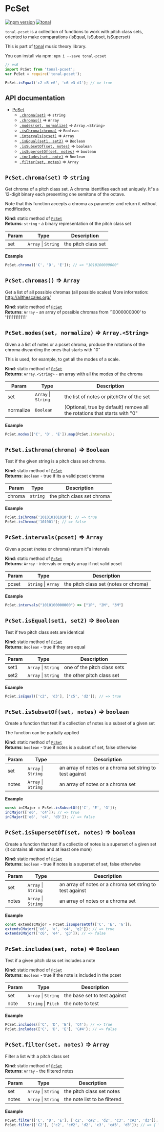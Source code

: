 <a name="module_PcSet"></a>

# PcSet

[![npm version](https://img.shields.io/npm/v/tonal-pcset.svg?style=flat-square)](https://www.npmjs.com/package/tonal-pcset)
[![tonal](https://img.shields.io/badge/tonal-pcset-yellow.svg?style=flat-square)](https://www.npmjs.com/browse/keyword/tonal)

`tonal-pcset` is a collection of functions to work with pitch class sets, oriented
to make comparations (isEqual, isSubset, isSuperset)

This is part of [tonal](https://www.npmjs.com/package/tonal) music theory library.

You can install via npm: `npm i --save tonal-pcset`

```js
// es6
import PcSet from 'tonal-pcset';
var PcSet = require('tonal-pcset');

PcSet.isEqual('c2 d5 e6', 'c6 e3 d1'); // => true
```

## API documentation

- [PcSet](#module_PcSet)
  - [`.chroma(set)`](#module_PcSet.chroma) ⇒ <code>string</code>
  - [`.chromas()`](#module_PcSet.chromas) ⇒ <code>Array</code>
  - [`.modes(set, normalize)`](#module_PcSet.modes) ⇒ <code>Array.&lt;String&gt;</code>
  - [`.isChroma(chroma)`](#module_PcSet.isChroma) ⇒ <code>Boolean</code>
  - [`.intervals(pcset)`](#module_PcSet.intervals) ⇒ <code>Array</code>
  - [`.isEqual(set1, set2)`](#module_PcSet.isEqual) ⇒ <code>Boolean</code>
  - [`.isSubsetOf(set, notes)`](#module_PcSet.isSubsetOf) ⇒ <code>boolean</code>
  - [`.isSupersetOf(set, notes)`](#module_PcSet.isSupersetOf) ⇒ <code>boolean</code>
  - [`.includes(set, note)`](#module_PcSet.includes) ⇒ <code>Boolean</code>
  - [`.filter(set, notes)`](#module_PcSet.filter) ⇒ <code>Array</code>

<a name="module_PcSet.chroma"></a>

## `PcSet.chroma(set)` ⇒ <code>string</code>

Get chroma of a pitch class set. A chroma identifies each set uniquely.
It"s a 12-digit binary each presenting one semitone of the octave.

Note that this function accepts a chroma as parameter and return it
without modification.

**Kind**: static method of [<code>PcSet</code>](#module_PcSet)  
**Returns**: <code>string</code> - a binary representation of the pitch class set

| Param | Type                                      | Description         |
| ----- | ----------------------------------------- | ------------------- |
| set   | <code>Array</code> \| <code>String</code> | the pitch class set |

**Example**

```js
PcSet.chroma(['C', 'D', 'E']); // => "1010100000000"
```

<a name="module_PcSet.chromas"></a>

## `PcSet.chromas()` ⇒ <code>Array</code>

Get a list of all possible chromas (all possible scales)
More information: http://allthescales.org/

**Kind**: static method of [<code>PcSet</code>](#module_PcSet)  
**Returns**: <code>Array</code> - an array of possible chromas from '10000000000' to '11111111111'  
<a name="module_PcSet.modes"></a>

## `PcSet.modes(set, normalize)` ⇒ <code>Array.&lt;String&gt;</code>

Given a a list of notes or a pcset chroma, produce the rotations
of the chroma discarding the ones that starts with "0"

This is used, for example, to get all the modes of a scale.

**Kind**: static method of [<code>PcSet</code>](#module_PcSet)  
**Returns**: <code>Array.&lt;String&gt;</code> - an array with all the modes of the chroma

| Param     | Type                                      | Description                                                               |
| --------- | ----------------------------------------- | ------------------------------------------------------------------------- |
| set       | <code>Array</code> \| <code>String</code> | the list of notes or pitchChr of the set                                  |
| normalize | <code>Boolean</code>                      | (Optional, true by default) remove all the rotations that starts with "0" |

**Example**

```js
PcSet.modes(['C', 'D', 'E']).map(PcSet.intervals);
```

<a name="module_PcSet.isChroma"></a>

## `PcSet.isChroma(chroma)` ⇒ <code>Boolean</code>

Test if the given string is a pitch class set chroma.

**Kind**: static method of [<code>PcSet</code>](#module_PcSet)  
**Returns**: <code>Boolean</code> - true if its a valid pcset chroma

| Param  | Type                | Description                |
| ------ | ------------------- | -------------------------- |
| chroma | <code>string</code> | the pitch class set chroma |

**Example**

```js
PcSet.isChroma('101010101010'); // => true
PcSet.isChroma('101001'); // => false
```

<a name="module_PcSet.intervals"></a>

## `PcSet.intervals(pcset)` ⇒ <code>Array</code>

Given a pcset (notes or chroma) return it"s intervals

**Kind**: static method of [<code>PcSet</code>](#module_PcSet)  
**Returns**: <code>Array</code> - intervals or empty array if not valid pcset

| Param | Type                                      | Description                           |
| ----- | ----------------------------------------- | ------------------------------------- |
| pcset | <code>String</code> \| <code>Array</code> | the pitch class set (notes or chroma) |

**Example**

```js
PcSet.intervals("1010100000000") => ["1P", "2M", "3M"]
```

<a name="module_PcSet.isEqual"></a>

## `PcSet.isEqual(set1, set2)` ⇒ <code>Boolean</code>

Test if two pitch class sets are identical

**Kind**: static method of [<code>PcSet</code>](#module_PcSet)  
**Returns**: <code>Boolean</code> - true if they are equal

| Param | Type                                      | Description                 |
| ----- | ----------------------------------------- | --------------------------- |
| set1  | <code>Array</code> \| <code>String</code> | one of the pitch class sets |
| set2  | <code>Array</code> \| <code>String</code> | the other pitch class set   |

**Example**

```js
PcSet.isEqual(['c2', 'd3'], ['c5', 'd2']); // => true
```

<a name="module_PcSet.isSubsetOf"></a>

## `PcSet.isSubsetOf(set, notes)` ⇒ <code>boolean</code>

Create a function that test if a collection of notes is a
subset of a given set

The function can be partially applied

**Kind**: static method of [<code>PcSet</code>](#module_PcSet)  
**Returns**: <code>boolean</code> - true if notes is a subset of set, false otherwise

| Param | Type                                      | Description                                              |
| ----- | ----------------------------------------- | -------------------------------------------------------- |
| set   | <code>Array</code> \| <code>String</code> | an array of notes or a chroma set string to test against |
| notes | <code>Array</code> \| <code>String</code> | an array of notes or a chroma set                        |

**Example**

```js
const inCMajor = PcSet.isSubsetOf(['C', 'E', 'G']);
inCMajor(['e6', 'c4']); // => true
inCMajor(['e6', 'c4', 'd3']); // => false
```

<a name="module_PcSet.isSupersetOf"></a>

## `PcSet.isSupersetOf(set, notes)` ⇒ <code>boolean</code>

Create a function that test if a collectio of notes is a
superset of a given set (it contains all notes and at least one more)

**Kind**: static method of [<code>PcSet</code>](#module_PcSet)  
**Returns**: <code>boolean</code> - true if notes is a superset of set, false otherwise

| Param | Type                                      | Description                                              |
| ----- | ----------------------------------------- | -------------------------------------------------------- |
| set   | <code>Array</code> \| <code>String</code> | an array of notes or a chroma set string to test against |
| notes | <code>Array</code> \| <code>String</code> | an array of notes or a chroma set                        |

**Example**

```js
const extendsCMajor = PcSet.isSupersetOf(['C', 'E', 'G']);
extendsCMajor(['e6', 'a', 'c4', 'g2']); // => true
extendsCMajor(['c6', 'e4', 'g3']); // => false
```

<a name="module_PcSet.includes"></a>

## `PcSet.includes(set, note)` ⇒ <code>Boolean</code>

Test if a given pitch class set includes a note

**Kind**: static method of [<code>PcSet</code>](#module_PcSet)  
**Returns**: <code>Boolean</code> - true if the note is included in the pcset

| Param | Type                                      | Description                  |
| ----- | ----------------------------------------- | ---------------------------- |
| set   | <code>Array</code> \| <code>String</code> | the base set to test against |
| note  | <code>String</code> \| <code>Pitch</code> | the note to test             |

**Example**

```js
PcSet.includes(['C', 'D', 'E'], 'C4'); // => true
PcSet.includes(['C', 'D', 'E'], 'C#4'); // => false
```

<a name="module_PcSet.filter"></a>

## `PcSet.filter(set, notes)` ⇒ <code>Array</code>

Filter a list with a pitch class set

**Kind**: static method of [<code>PcSet</code>](#module_PcSet)  
**Returns**: <code>Array</code> - the filtered notes

| Param | Type                                      | Description                  |
| ----- | ----------------------------------------- | ---------------------------- |
| set   | <code>Array</code> \| <code>String</code> | the pitch class set notes    |
| notes | <code>Array</code> \| <code>String</code> | the note list to be filtered |

**Example**

```js
PcSet.filter(['C', 'D', 'E'], ['c2', 'c#2', 'd2', 'c3', 'c#3', 'd3']); // => [ "c2", "d2", "c3", "d3" ])
PcSet.filter(['C2'], ['c2', 'c#2', 'd2', 'c3', 'c#3', 'd3']); // => [ "c2", "c3" ])
```
